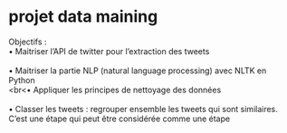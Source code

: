 # projet data maining
Objectifs :
<br>• Maitriser l’API de twitter pour l’extraction des tweets</br>
<br>• Maitriser la partie NLP (natural language processing) avec NLTK en Python</br>
<br<• Appliquer les principes de nettoyage des données</br>
<br>• Classer les tweets : regrouper ensemble les tweets qui sont similaires. C’est une étape qui peut
être considérée comme une étape </br>
